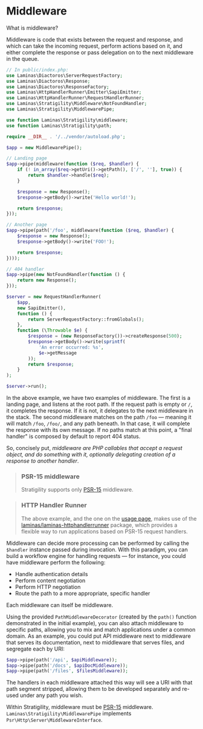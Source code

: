 # Middleware

What is middleware?

Middleware is code that exists between the request and response, and which can
take the incoming request, perform actions based on it, and either complete the
response or pass delegation on to the next middleware in the queue.

```php
// In public/index.php:
use Laminas\Diactoros\ServerRequestFactory;
use Laminas\Diactoros\Response;
use Laminas\Diactoros\ResponseFactory;
use Laminas\HttpHandlerRunner\Emitter\SapiEmitter;
use Laminas\HttpHandlerRunner\RequestHandlerRunner;
use Laminas\Stratigility\Middleware\NotFoundHandler;
use Laminas\Stratigility\MiddlewarePipe;

use function Laminas\Stratigility\middleware;
use function Laminas\Stratigility\path;

require __DIR__ . '/../vendor/autoload.php';

$app = new MiddlewarePipe();

// Landing page
$app->pipe(middleware(function ($req, $handler) {
    if (! in_array($req->getUri()->getPath(), ['/', ''], true)) {
        return $handler->handle($req);
    }

    $response = new Response();
    $response->getBody()->write('Hello world!');

    return $response;
}));

// Another page
$app->pipe(path('/foo', middleware(function ($req, $handler) {
    $response = new Response();
    $response->getBody()->write('FOO!');

    return $response;
})));

// 404 handler
$app->pipe(new NotFoundHandler(function () {
    return new Response();
}));

$server = new RequestHandlerRunner(
    $app,
    new SapiEmitter(),
    function () {
        return ServerRequestFactory::fromGlobals();
    },
    function (\Throwable $e) {
        $response = (new ResponseFactory())->createResponse(500);
        $response->getBody()->write(sprintf(
            'An error occurred: %s',
            $e->getMessage
        ));
        return $response;
    }
);

$server->run();
```

In the above example, we have two examples of middleware. The first is a
landing page, and listens at the root path. If the request path is empty or
`/`, it completes the response. If it is not, it delegates to the next
middleware in the stack. The second middleware matches on the path `/foo`
&mdash; meaning it will match `/foo`, `/foo/`, and any path beneath. In that
case, it will complete the response with its own message. If no paths match at
this point, a "final handler" is composed by default to report 404 status.

So, concisely put, _middleware are PHP callables that accept a request object,
and do something with it, optionally delegating creation of a response to
another handler_.

> ### PSR-15 middleware
>
> Stratigility supports only [PSR-15](https://github.com/php-fig/fig-standards/blob/master/accepted/PSR-15-request-handlers.md)
> middleware.

> ### HTTP Handler Runner
>
> The above example, and the one on the [usage page](usage.md), makes use of the
> [laminas/laminas-httphandlerrunner](https://docs.laminas.dev/laminas-httphandlerrunner/)
> package, which provides a flexible way to run applications based on PSR-15
> request handlers.

Middleware can decide more processing can be performed by calling the `$handler`
instance passed during invocation. With this paradigm, you can build a workflow
engine for handling requests &mdash; for instance, you could have middleware
perform the following:

- Handle authentication details
- Perform content negotiation
- Perform HTTP negotiation
- Route the path to a more appropriate, specific handler

Each middleware can itself be middleware.

Using the provided `PathMiddlewareDecorator` (created by the `path()` function
demonstrated in the initial example), you can also attach middleware to specific
paths, allowing you to mix and match applications under a common domain. As an
example, you could put API middleware next to middleware that serves its
documentation, next to middleware that serves files, and segregate each by URI:

```php
$app->pipe(path('/api', $apiMiddleware));
$app->pipe(path('/docs', $apiDocMiddleware));
$app->pipe(path('/files', $filesMiddleware));
```

The handlers in each middleware attached this way will see a URI with that path
segment stripped, allowing them to be developed separately and re-used under
any path you wish.

Within Stratigility, middleware must be
[PSR-15](https://github.com/php-fig/fig-standards/blob/master/accepted/PSR-15-request-handlers.md) middleware.
`Laminas\Stratigility\MiddlewarePipe` implements
`Psr\Http\Server\MiddlewareInterface`.
